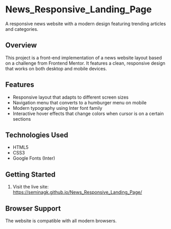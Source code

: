 # News_Responsive_Landing_Page

A responsive news website with a modern design featuring trending articles and categories.

## Overview

This project is a front-end implementation of a news website layout based on a challenge from Frontend Mentor.
It features a clean, responsive design that works on both desktop and mobile devices.

## Features

- Responsive layout that adapts to different screen sizes
- Navigation menu that converts to a humburger menu on mobile
- Modern typography using Inter font family
- Interactive hover effects that change colors when cursor is on a certain sections 

## Technologies Used 

- HTML5
- CSS3
- Google Fonts (Inter)

## Getting Started

1. Visit the live site:
  https://seminagk.github.io/News_Responsive_Landing_Page/

## Browser Support

The website is compatible with all modern browsers.
